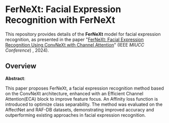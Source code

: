 # FerNeXt: Facial Expression Recognition with FerNeXt

This repository provides details of the **FerNeXt** model for facial expression recognition, as presented in the paper "[FerNeXt: Facial Expression Recognition Using ConvNeXt with Channel Attention](https://ieeexplore.ieee.org/document/10278345)" (IEEE _MIUCC Conference_) , 2024).

## Overview
**Abstract**: 

This paper proposes FerNeXt, a facial expression recognition method based on the ConvNeXt architecture, enhanced with an 
Efficient Channel Attention(ECA) block to improve feature focus. An Affinity loss function is introduced to optimize class 
separability. The method was evaluated on the AffectNet and RAF-DB datasets, demonstrating improved accuracy and outperforming 
existing approaches in facial expression recognition.
  
